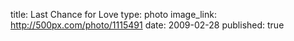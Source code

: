title: Last Chance for Love
type: photo
image_link: http://500px.com/photo/1115491
date: 2009-02-28
published: true

